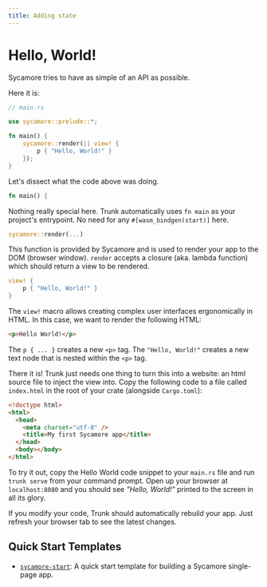```yaml
---
title: Adding state
---
```


# Hello, World!

Sycamore tries to have as simple of an API as possible.

Here it is:

```rust
// main.rs

use sycamore::prelude::*;

fn main() {
    sycamore::render(|| view! {
        p { "Hello, World!" }
    });
}
```

Let's dissect what the code above was doing.

```rust
fn main() {
```

Nothing really special here. Trunk automatically uses `fn main` as your
project's entrypoint. No need for any `#[wasm_bindgen(start)]` here.

```rust
sycamore::render(...)
```

This function is provided by Sycamore and is used to render your app to the DOM
(browser window). `render` accepts a closure (aka. lambda function) which should
return a view to be rendered.

```rust
view! {
    p { "Hello, World!" }
}
```

The `view!` macro allows creating complex user interfaces ergonomically in HTML.
In this case, we want to render the following HTML:

```html
<p>Hello World!</p>
```

The `p { ... }` creates a new `<p>` tag. The `"Hello, World!"` creates a new
text node that is nested within the `<p>` tag.

There it is! Trunk just needs one thing to turn this into a website: an html
source file to inject the view into. Copy the following code to a file called
`index.html` in the root of your crate (alongside `Cargo.toml`):

```html
<!doctype html>
<html>
  <head>
    <meta charset="utf-8" />
    <title>My first Sycamore app</title>
  </head>
  <body></body>
</html>
```

To try it out, copy the Hello World code snippet to your `main.rs` file and run
`trunk serve` from your command prompt. Open up your browser at `localhost:8080`
and you should see _"Hello, World!"_ printed to the screen in all its glory.

If you modify your code, Trunk should automatically rebuild your app. Just
refresh your browser tab to see the latest changes.

## Quick Start Templates

- [`sycamore-start`](https://github.com/sycamore-rs/start): A quick start
  template for building a Sycamore single-page app.
